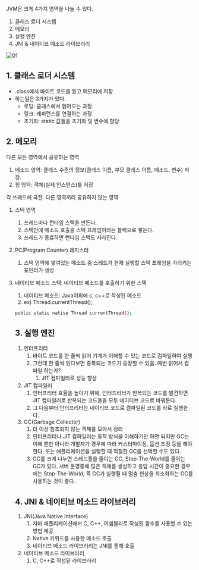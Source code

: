 JVM은 크게 4가지 영역을 나눌 수 있다.

1. 클래스 로더 시스템
2. 메모리
3. 실행 엔진
4. JNI & 네이티브 메소드 라이브러리

![01](https://user-images.githubusercontent.com/52793122/149522397-803d869f-3281-4a63-855c-d9b2066f98d4.jpg)


## 1. 클래스 로더 시스템

- .class에서 바이트 코드를 읽고 메모리에 저장
- 하는일은 3가지가 있다.
    - 로딩: 클래스에서 읽어오는 과정
    - 링크: 레퍼런스를 연결하는 과정
    - 초기화: static 값들을 초기화 및 변수에 할당

## 2. 메모리

다른 모든 영역에서 공유하는 영역

1. 메소드 영역: 클래스 수준의 정보(클래스 이름, 부모 클래스 이름, 메소드, 변수) 저장.
2. 힙 영역: 객체(실제 인스턴스)를 저장

각 쓰레드에 국한. 다른 영역끼리 공유하지 않는 영역

1. 스택 영역
    1. 쓰레드마다 런타임 스택을 만든다. 
    2. 스택안에 메소드 호출을 스택 프레임이라는 블럭으로 쌓는다. 
    3. 쓰레드가 종료하면 런타임 스택도 사라진다.
2. PC(Program Counter) 레지스터
    1. 스택 영역에 쌓여있는 메소드 중 스레드가 현재 실행할 스택 프레임을 가리키는 포인터가 생성
3. 네이티브 메소드 스택: 네이티브 메소드를 호출하기 위한 스택
    1. 네이티브 메소드: Java이외에 c, c++로 작성된 메소드
    2. ex) Thread.currentThread();
    
    ```bash
    public static native Thread currentThread();
    ```
    
    ## 3. 실행 엔진
    
    1. 인터프리터
        1. 바이트 코드를 한 줄씩 읽어 기계가 이해할 수 있는 코드로 컴파일하여 실행
        2. 그런데 한 줄씩 읽다보면 중복되는 코드가 등장할 수 있음. 매번 읽어서 컴파일 하는가? 
            1. JIT 컴파일러로 성능 향상
    2. JIT 컴파일러
        1. 인터프리터 효율을 높이기 위해, 인터프리터가 반복되는 코드를 발견하면 JIT 컴파일러로 반복되는 코드들을 모두 네이티브 코드로 바꿔둔다. 
        2. 그 다음부터 인터프리터는 네이티브 코드로 컴파일된 코드를 바로 실행한다. 
    3. GC(Garbage Collector)
        1. 더 이상 참조되지 않는 객체를 모아서 정리
        2. 인터프리터나 JIT 컴파일러는 동작 방식을 이해하기만 하면 되지만 GC는 이해 뿐만 아니라 개발자가 경우에 따라 커스터마이징, 옵션 조정 등을 해야 한다. 또는 애플리케이션을 실행할 때 적절한 GC를 선택할 수도 있다. 
        3. GC를 크게 나누면 스레드풀을 줄이는 GC, Stop-The-World를 줄이는 GC가 있다. 서버 운영중에 많은 객체를 생성하고 응답 시간이 중요한 경우에는 Stop-The-World, 즉 GC가 실행될 때 멈춤 현상을 최소화하는 GC를 사용하는 것이 좋다. 
    
    ## 4. JNI & 네이티브 메소드 라이브러리
    
    1. JNI(Java Native Interface)
        1. 자바 애플리케이션에서 C, C++, 어셈블리로 작성된 함수를 사용할 수 있는 방법 제공
        2. Native 키워드를 사용한 메소드 호출
        3. 네이티브 메소드 라이브러리는 JNI를 통해 호출
    2. 네이티브 메소드 라이브러리
        1. C, C++로 작성된 라이브러리